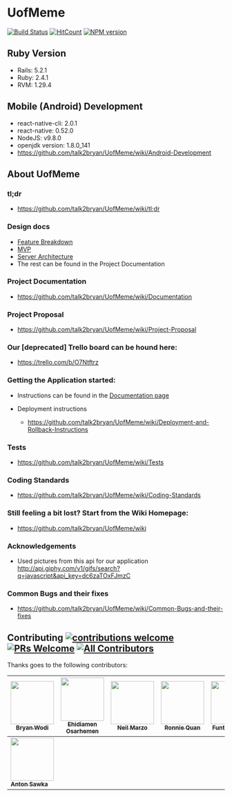 # UofMeme
[![Build Status](https://travis-ci.com/talk2bryan/UofMeme.svg?token=5zYcc4ywcxmJpaRTBL7b&branch=master)](https://travis-ci.com/talk2bryan/UofMeme.svg?token=5zYcc4ywcxmJpaRTBL7b&branch=master)
[![HitCount](http://hits.dwyl.io/talk2bryan/UofMeme.svg)](http://hits.dwyl.io/talk2bryan/UofMeme)
[![NPM version](https://badge.fury.io/js/badge-list.svg)](http://badge.fury.io/js/badge-list)



## Ruby Version
  * Rails: 5.2.1
  * Ruby: 2.4.1
  * RVM: 1.29.4

## Mobile (Android) Development
  * react-native-cli: 2.0.1
  * react-native: 0.52.0
  * NodeJS: v9.8.0
  * openjdk version: 1.8.0_141
  * https://github.com/talk2bryan/UofMeme/wiki/Android-Development

## About UofMeme
### tl;dr
* https://github.com/talk2bryan/UofMeme/wiki/tl;dr

### Design docs
  * [Feature Breakdown](https://github.com/talk2bryan/UofMeme/wiki/Feature-Breakdown)
  * [MVP](https://github.com/talk2bryan/UofMeme/wiki/Minimum-Viable-Product)
  * [Server Architecture](https://github.com/talk2bryan/UofMeme/wiki/Server-Architecture)
  * The rest can be found in the Project Documentation
  
### Project Documentation
* https://github.com/talk2bryan/UofMeme/wiki/Documentation

### Project Proposal
* https://github.com/talk2bryan/UofMeme/wiki/Project-Proposal

### Our [deprecated] Trello board can be hound here:
* https://trello.com/b/O7Ntftrz

### Getting the Application started:
* Instructions can be found in the [Documentation page](https://github.com/talk2bryan/UofMeme/wiki/Documentation)

* Deployment instructions
  * https://github.com/talk2bryan/UofMeme/wiki/Deployment-and-Rollback-Instructions
  
 ### Tests
 * https://github.com/talk2bryan/UofMeme/wiki/Tests

### Coding Standards
  * https://github.com/talk2bryan/UofMeme/wiki/Coding-Standards

### Still feeling a bit lost? Start from the Wiki Homepage:
* https://github.com/talk2bryan/UofMeme/wiki

### Acknowledgements
* Used pictures from this api for our application http://api.giphy.com/v1/gifs/search?q=javascript&api_key=dc6zaTOxFJmzC

### Common Bugs and their fixes
* https://github.com/talk2bryan/UofMeme/wiki/Common-Bugs-and-their-fixes

## Contributing [![contributions welcome](https://img.shields.io/badge/contributions-welcome-brightgreen.svg?style=flat)](https://github.com/dwyl/esta/issues) [![PRs Welcome](https://img.shields.io/badge/PRs-welcome-brightgreen.svg?style=flat-square)](http://makeapullrequest.com) [![All Contributors](https://img.shields.io/badge/all_contributors-8-orange.svg?style=flat-square)](#contributors) 


Thanks goes to the following contributors:


| [<img src="https://avatars2.githubusercontent.com/u/12839540?s=400&v=4" width="100px;"/><br /><sub><b>Bryan Wodi</b></sub>](https://github.com/talk2bryan)  | [<img src="https://avatars0.githubusercontent.com/u/35241232?s=400&v=4" width="100px;"/><br /><sub><b>Ehidiamen Osarhemen</b></sub>](https://github.com/ehidia)  | [<img src="https://avatars3.githubusercontent.com/u/32398910?s=400&v=4" width="100px;"/><br /><sub><b>Neil Marzo</b></sub>](https://github.com/nrmarzo)  |  [<img src="https://avatars0.githubusercontent.com/u/24358184?s=400&v=4" width="100px;"/><br /><sub><b>Ronnie Quan</b></sub>](https://github.com/ronnieqoo) | [<img src="https://avatars3.githubusercontent.com/u/35349780?s=400&v=4" width="100px;"/><br /><sub><b>Funto Balogun</b></sub>](https://github.com/efbee) | [<img src="https://avatars0.githubusercontent.com/u/22818459?s=400&v=4" width="100px;"/><br /><sub><b>Tina Hernando</b></sub>](https://github.com/thernando)  | [<img src="https://avatars0.githubusercontent.com/u/23223158?s=400&v=4" width="100px;"/><br /><sub><b>Riley Siemens</b></sub>](https://github.com/rileysiemens) |
|---|---|---|---|---|---|---|
| [<img src="https://avatars3.githubusercontent.com/u/7799226?s=400&v=4" width="100px;"/><br /><sub><b>Anton Sawka</b></sub>](https://github.com/wontons)   |   |   |   |   |   |   |
